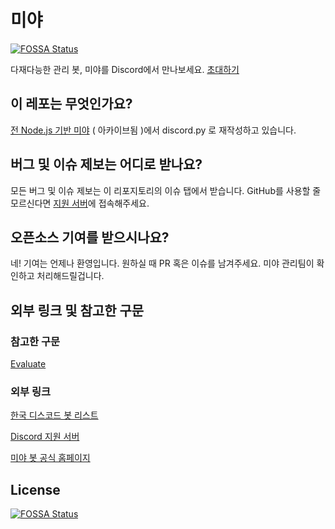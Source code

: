 # 미야
[![FOSSA Status](https://app.fossa.com/api/projects/git%2Bgithub.com%2FLRACT%2FMiya.svg?type=shield)](https://app.fossa.com/projects/git%2Bgithub.com%2FLRACT%2FMiya?ref=badge_shield)

다재다능한 관리 봇, 미야를 Discord에서 만나보세요. [초대하기](https://discord.com/api/oauth2/authorize?client_id=720724942873821316&permissions=2147483647&redirect_uri=http%3A%2F%2Fmiya.kro.kr&response_type=code&scope=bot%20identify%20email)
## 이 레포는 무엇인가요?
[전 Node.js 기반 미야](https://github.com/CwhiteKJ/Miya) ( 아카이브됨 )에서 discord.py 로 재작성하고 있습니다.
## 버그 및 이슈 제보는 어디로 받나요?
모든 버그 및 이슈 제보는 이 리포지토리의 이슈 탭에서 받습니다. GitHub를 사용할 줄 모르신다면 [지원 서버](https://discord.gg/mdgaSjB)에 접속해주세요.
## 오픈소스 기여를 받으시나요?
네! 기여는 언제나 환영입니다. 원하실 때 PR 혹은 이슈를 남겨주세요. 미야 관리팀이 확인하고 처리해드릴겁니다.
## 외부 링크 및 참고한 구문
### 참고한 구문
[Evaluate](https://gist.github.com/nitros12/2c3c265813121492655bc95aa54da6b9)
### 외부 링크
[한국 디스코드 봇 리스트](https://koreanbots.dev/bots/720724942873821316)

[Discord 지원 서버](https://discord.gg/mdgaSjB)

[미야 봇 공식 홈페이지](https://miya.kro.kr)


## License
[![FOSSA Status](https://app.fossa.com/api/projects/git%2Bgithub.com%2FLRACT%2FMiya.svg?type=large)](https://app.fossa.com/projects/git%2Bgithub.com%2FLRACT%2FMiya?ref=badge_large)